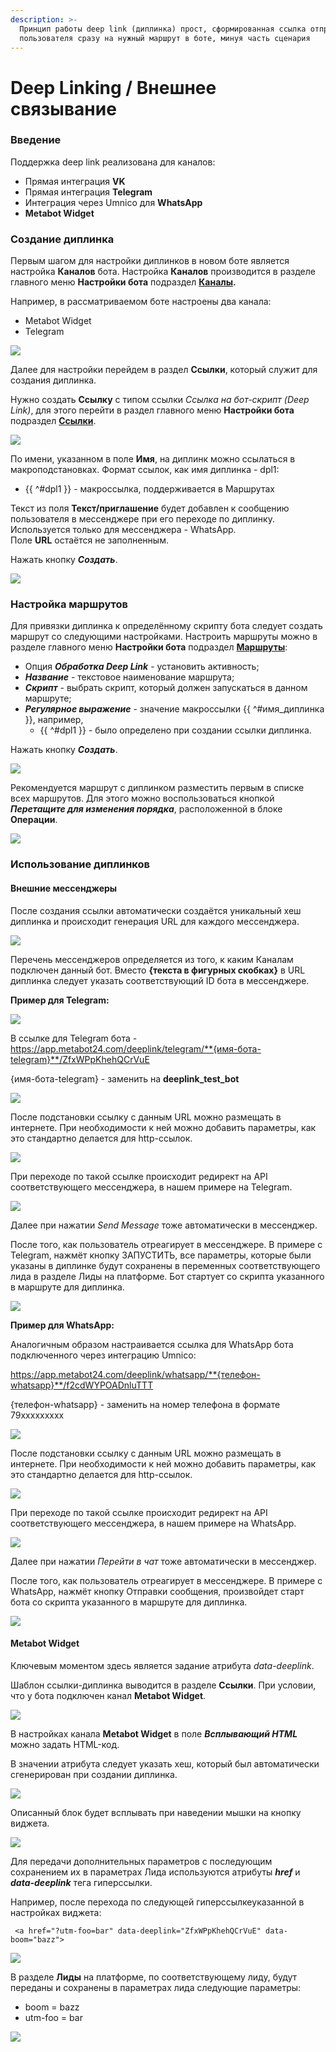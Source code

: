 ```yaml
---
description: >-
  Принцип работы deep link (диплинка) прост, сформированная ссылка отправляет
  пользователя сразу на нужный маршрут в боте, минуя часть сценария
---
```


# Deep Linking / Внешнее связывание

### Введение

Поддержка deep link реализована для каналов:

* Прямая интеграция **VK**
* Прямая интеграция **Telegram**
* Интеграция через Umnico для **WhatsApp**
* **Metabot Widget**

### Создание диплинка

Первым шагом для настройки диплинков в новом боте является настройка **Каналов** бота. Настройка **Каналов** производится в разделе главного меню **Настройки бота** подраздел [**Каналы**](https://app.metabot24.com/bot-channel)**.**

Например, в рассматриваемом боте настроены два канала:

* Metabot Widget
* Telegram

![](.gitbook/assets/izobrazhenie%20%28449%29.png)

Далее для настройки перейдем в раздел **Ссылки**, который  служит для создания диплинка.

Нужно создать **Ссылку** с типом ссылки _Ссылка на бот-скрипт \(Deep Link\)_, для этого перейти в раздел главного меню **Настройки бота** подраздел [**Ссылки**](https://app.metabot24.com/link).

![](.gitbook/assets/izobrazhenie%20%28434%29.png)

По имени, указанном в поле **Имя**, на диплинк можно ссылаться в макроподстановках. Формат ссылок, как имя диплинка - dpl1:

* {{ ^\#dpl1 }} - макроссылка, поддерживается в Маршрутах

Текст из поля **Текст/приглашение** будет добавлен к сообщению пользователя в мессенджере при его переходе по диплинку. Используется только для мессенджера - WhatsApp.  
Поле **URL** остаётся не заполненным.

Нажать кнопку _**Создать**_.

![](.gitbook/assets/izobrazhenie%20%28441%29.png)

### Настройка маршрутов

Для привязки диплинка к определённому скрипту бота следует создать маршрут со следующими настройками. Настроить маршруты можно в разделе главного меню **Настройки бота** подраздел [**Маршруты**](https://app.metabot24.com/route): 

* Опция _**Обработка Deep Link**_ - установить активность;
* _**Название**_ - текстовое наименование маршрута;
* _**Скрипт**_ - выбрать скрипт, который должен запускаться в данном маршруте;
* _**Регулярное выражение**_ - значение макроссылки {{ ^\#имя\_диплинка }}, например, 
  * {{ ^\#dpl1 }} - было определено при создании ссылки диплинка. 

Нажать кнопку _**Создать**_.

![](.gitbook/assets/izobrazhenie%20%28445%29.png)

Рекомендуется маршрут с диплинком разместить первым в списке всех маршрутов. Для этого можно воспользоваться кнопкой _**Перетащите для изменения порядка**_, расположенной в блоке **Операции**.

![](.gitbook/assets/izobrazhenie%20%28435%29.png)

### Использование диплинков

#### Внешние мессенджеры

После создания ссылки автоматически создаётся уникальный хеш диплинка и происходит генерация URL для каждого мессенджера.

![](.gitbook/assets/izobrazhenie%20%28440%29.png)

Перечень мессенджеров определяется из того, к каким Каналам подключен данный бот. Вместо **{текста в фигурных скобках}** в URL диплинка следует указать соответствующий ID бота в мессенджере.

**Пример для Telegram:**

![](.gitbook/assets/izobrazhenie%20%28448%29.png)

В ссылке для Telegram бота - https://app.metabot24.com/deeplink/telegram/**{имя-бота-telegram}**/ZfxWPpKhehQCrVuE

{имя-бота-telegram}  - заменить на **deeplink\_test\_bot**

![](.gitbook/assets/izobrazhenie%20%28436%29.png)

После подстановки ссылку с данным URL можно размещать в интернете. При необходимости к ней можно добавить параметры, как это стандартно делается для http-ссылок.

![](.gitbook/assets/izobrazhenie%20%28442%29.png)

При переходе по такой ссылке происходит редирект на API соответствующего мессенджера, в нашем примере на Telegram.

![](.gitbook/assets/izobrazhenie%20%28450%29.png)

Далее при нажатии _Send Message_ тоже автоматически в мессенджер. 

После того, как пользователь отреагирует в мессенджере. В примере с Telegram, нажмёт кнопку ЗАПУСТИТЬ, все параметры, которые были указаны в диплинке будут сохранены в переменных соответствующего лида в разделе Лиды на платформе. Бот стартует со скрипта указанного в маршруте для диплинка.

![](.gitbook/assets/izobrazhenie%20%28438%29.png)

**Пример для WhatsApp:**

Аналогичным образом настраивается ссылка для WhatsApp бота подключенного через интеграцию Umnico: 

https://app.metabot24.com/deeplink/whatsapp/**{телефон-whatsapp}**/f2cdWYPOADnluTTT

{телефон-whatsapp} - заменить на номер телефона в формате 79ххххххххх

![](.gitbook/assets/izobrazhenie%20%28458%29.png)

После подстановки ссылку с данным URL можно размещать в интернете. При необходимости к ней можно добавить параметры, как это стандартно делается для http-ссылок.

![](.gitbook/assets/izobrazhenie%20%28457%29.png)

При переходе по такой ссылке происходит редирект на API соответствующего мессенджера, в нашем примере на WhatsApp.

![](.gitbook/assets/izobrazhenie%20%28456%29.png)

Далее при нажатии _Перейти в чат_ тоже автоматически в мессенджер. 

После того, как пользователь отреагирует в мессенджере. В примере с WhatsApp, нажмёт кнопку Отправки сообщения, произвойдет старт бота со скрипта указанного в маршруте для диплинка.

![](.gitbook/assets/izobrazhenie%20%28455%29.png)

#### Metabot Widget

Ключевым моментом здесь является задание атрибута _data-deeplink_. 

Шаблон ссылки-диплинка выводится в разделе **Ссылки**. При условии, что у бота подключен канал **Metabot Widget**.

![](.gitbook/assets/izobrazhenie%20%28452%29.png)

В настройках канала **Metabot Widget** в поле _**Всплывающий HTML**_ можно задать HTML-код.

В значении атрибута следует указать хеш, который был автоматически сгенерирован при создании диплинка.

![](.gitbook/assets/izobrazhenie%20%28454%29.png)

Описанный блок будет всплывать при наведении мышки на кнопку виджета.

![](.gitbook/assets/izobrazhenie%20%28443%29.png)

Для передачи дополнительных параметров с последующим сохранением их в параметрах Лида используются атрибуты _**href**_ и _**data-deeplink**_ тега гиперссылки.

Например, после перехода по следующей гиперссылкеуказанной в настройках виджета:

```text
 <a href="?utm-foo=bar" data-deeplink="ZfxWPpKhehQCrVuE" data-boom="bazz">
```

![](.gitbook/assets/izobrazhenie%20%28451%29.png)

В разделе **Лиды** на платформе, по соответствующему лиду, будут переданы и сохранены в параметрах лида следующие параметры:

* boom = bazz
* utm-foo = bar 

![](.gitbook/assets/izobrazhenie%20%28437%29.png)

